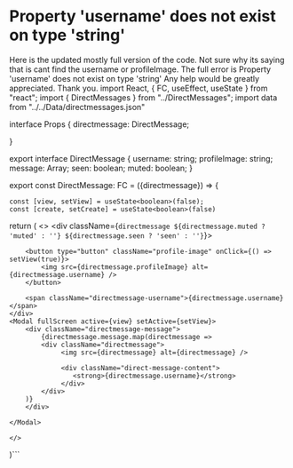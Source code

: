 
# Property 'username' does not exist on type 'string'

Here is the updated mostly full version of the code. Not sure why its saying that is cant find the username or profileImage.
The full error is Property 'username' does not exist on type 'string'
Any help would be greatly appreciated. Thank you.
import React, { FC, useEffect, useState } from "react";
import { DirectMessages } from "../DirectMessages";
import data from "../../Data/directmessages.json"

interface Props {
  directmessage: DirectMessage;

}

export interface DirectMessage {
    username: string;
    profileImage: string;
    message: Array<string>;
    seen: boolean;
    muted: boolean;
}

export const DirectMessage: FC<Props> = ({directmessage}) => {

    const [view, setView] = useState<boolean>(false);
    const [create, setCreate] = useState<boolean>(false)

  return  ( 
    <>
    <div className={`directmessage ${directmessage.muted ? 'muted' : ''} ${directmessage.seen ? 'seen' : ''}`}>
       
        <button type="button" className="profile-image" onClick={() => setView(true)}>
            <img src={directmessage.profileImage} alt={directmessage.username} />
        </button>

        <span className="directmessage-username">{directmessage.username}</span>
    </div> 
    <Modal fullScreen active={view} setActive={setView}>
        <div className="directmessage-message">
            {directmessage.message.map(directmessage => 
            <div className="directmessage">
                 <img src={directmessage} alt={directmessage} />

                 <div className="direct-message-content">
                    <strong>{directmessage.username}</strong>
                 </div>
            </div>
        )} 
        </div>

    </Modal>

    </>
  )```


        
